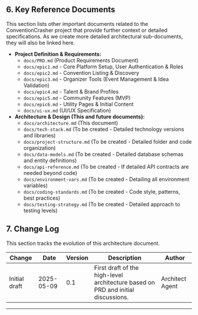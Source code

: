 ## 6. Key Reference Documents

This section lists other important documents related to the ConventionCrasher project that provide further context or detailed specifications. As we create more detailed architectural sub-documents, they will also be linked here.

* **Project Definition & Requirements:**
    * `docs/PRD.md` (Product Requirements Document)
    * `docs/epic1.md` - Core Platform Setup, User Authentication & Roles
    * `docs/epic2.md` - Convention Listing & Discovery
    * `docs/epic3.md` - Organizer Tools (Event Management & Idea Validation)
    * `docs/epic4.md` - Talent & Brand Profiles
    * `docs/epic5.md` - Community Features (MVP)
    * `docs/epic6.md` - Utility Pages & Initial Content
    * `docs/ui-ux.md` (UI/UX Specification)
* **Architecture & Design (This and future documents):**
    * `docs/architecture.md` (This document)
    * `docs/tech-stack.md` (To be created - Detailed technology versions and libraries)
    * `docs/project-structure.md` (To be created - Detailed folder and code organization)
    * `docs/data-models.md` (To be created - Detailed database schemas and entity definitions)
    * `docs/api-reference.md` (To be created - If detailed API contracts are needed beyond code)
    * `docs/environment-vars.md` (To be created - Detailing all environment variables)
    * `docs/coding-standards.md` (To be created - Code style, patterns, best practices)
    * `docs/testing-strategy.md` (To be created - Detailed approach to testing levels)

## 7. Change Log

This section tracks the evolution of this architecture document.

| Change        | Date       | Version | Description                  | Author         |
|---------------|------------|---------|------------------------------|----------------|
| Initial draft | 2025-05-09 | 0.1     | First draft of the high-level architecture based on PRD and initial discussions. | Architect Agent |

---
